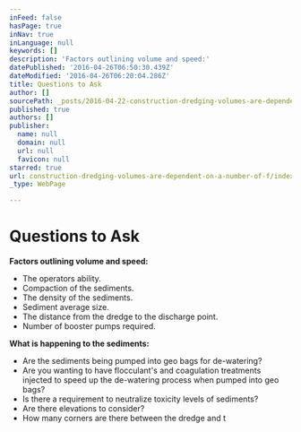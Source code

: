 ```yaml
---
inFeed: false
hasPage: true
inNav: true
inLanguage: null
keywords: []
description: 'Factors outlining volume and speed:'
datePublished: '2016-04-26T06:50:30.439Z'
dateModified: '2016-04-26T06:20:04.286Z'
title: Questions to Ask
author: []
sourcePath: _posts/2016-04-22-construction-dredging-volumes-are-dependent-on-a-number-of-f.md
published: true
authors: []
publisher:
  name: null
  domain: null
  url: null
  favicon: null
starred: true
url: construction-dredging-volumes-are-dependent-on-a-number-of-f/index.html
_type: WebPage

---
```

# Questions to Ask

**Factors outlining volume and speed:**

* The operators ability.
* Compaction of the sediments.
* The density of the sediments.
* Sediment average size.
* The distance from the dredge to the discharge point.
* Number of booster pumps required.

**What is happening to the sediments:**

* Are the sediments being pumped into geo bags for de-watering?
* Are you wanting to have flocculant's and coagulation treatments injected to speed up the de-watering process when pumped into geo bags?
* Is there a requirement to neutralize toxicity levels of sediments?
* Are there elevations to consider?
* How many corners are there between the dredge and t